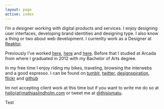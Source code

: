 ```yaml
---
layout: page
active: index
---
```


I’m a designer working with digital products and services. I enjoy designing user interfaces, developing brand identities and designing type. I also know a thing or two about web development. I currenlty work as a Designer at [Reaktor](http://reaktor.fi).

Previously I’ve worked [here](http://ddb.fi/), [here](http://www.bond.fi/) and [here](http://barabra.fi/). Before that I studied at Arcada from where I graduated in 2012 with my Bachelor of Arts degree.

In my free time I enjoy riding my bikes, traveling, browsing the interwebs and a good espresso. I can be found on [tumblr](http://mlindholm.tumblr.com/), [twitter](http://twitter.com/#!/thisismatu), [designspiration](http://designspiration.net/mlindholm/), [flickr](http://flickr.com/photos/matu187/) and [github](https://github.com/mlindholm)

Im not accepting client work at this time but if you want to write me do so at [hello(at)mathiaslindholm.com](http://scr.im/matu) or tweet me at [@thisismatu](https://twitter.com/#!/thisismatu).

Test